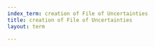 ```yaml
---
index_term: creation of File of Uncertainties
title: creation of File of Uncertainties
layout: term

---
```

